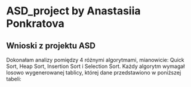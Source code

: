 # ASD_project by Anastasiia Ponkratova
## Wnioski z projektu ASD

 Dokonałam analizy pomiędzy 4 różnymi algorytmami, mianowicie: Quick Sort, Heap Sort, Insertion Sort i Selection Sort. Każdy algorytm wymagał losowo wygenerowanej tablicy, której dane przedstawiono w poniższej tabeli:
